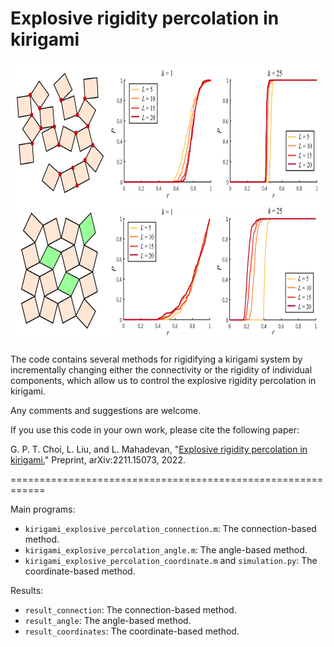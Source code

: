 # Explosive rigidity percolation in kirigami

<img src = "https://github.com/lliu12/percolation_sim/blob/main/explosive_kirigami.png" width="750" height="450" />

The code contains several methods for rigidifying a kirigami system by incrementally changing either the connectivity or the rigidity of individual components, which allow us to control the explosive rigidity percolation in kirigami.

Any comments and suggestions are welcome. 

If you use this code in your own work, please cite the following paper:

G. P. T. Choi, L. Liu, and L. Mahadevan, "[Explosive rigidity percolation in kirigami.](https://arxiv.org/abs/2211.15073)" Preprint, arXiv:2211.15073, 2022.

============================================================

Main programs:
* `kirigami_explosive_percolation_connection.m`: The connection-based method.
* `kirigami_explosive_percolation_angle.m`: The angle-based method.
* `kirigami_explosive_percolation_coordinate.m` and `simulation.py`: The coordinate-based method.

Results:
* `result_connection`: The connection-based method.
* `result_angle`: The angle-based method.
* `result_coordinates`: The coordinate-based method.
